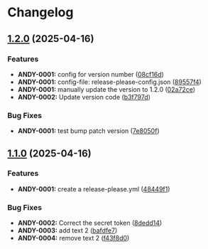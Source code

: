 # Changelog

## [1.2.0](https://github.com/aegis1530/Release-Please-Hello/compare/v1.1.0...v1.2.0) (2025-04-16)


### Features

* **ANDY-0001:** config for version number ([08cf16d](https://github.com/aegis1530/Release-Please-Hello/commit/08cf16d79910c2106221988dcc7248bd609fa666))
* **ANDY-0001:** config-file: release-please-config.json ([89557f4](https://github.com/aegis1530/Release-Please-Hello/commit/89557f42e883dc6a792b00098b5271bb2d6dd0ef))
* **ANDY-0001:** manually update the version to 1.2.0 ([02a72ce](https://github.com/aegis1530/Release-Please-Hello/commit/02a72ce85c2be4c6db71c7d0537fa9ea447a28ac))
* **ANDY-0002:** Update version code ([b3f797d](https://github.com/aegis1530/Release-Please-Hello/commit/b3f797dbc63a349823656b5534bfc51dd750ecf8))


### Bug Fixes

* **ANDY-0001:** test bump patch version ([7e8050f](https://github.com/aegis1530/Release-Please-Hello/commit/7e8050f27d94d7f816c246456c6bc6558d7cd7c9))

## [1.1.0](https://github.com/aegis1530/Release-Please-Hello/compare/1.0.0...v1.1.0) (2025-04-16)


### Features

* **ANDY-0001:** create a release-please.yml ([48449f1](https://github.com/aegis1530/Release-Please-Hello/commit/48449f13aacb4919cfa053f5459eb23e1d102bbd))


### Bug Fixes

* **ANDY-0002:** Correct the secret token ([8dedd14](https://github.com/aegis1530/Release-Please-Hello/commit/8dedd1491fef0d8357e5b2e0c2bd232bcdabeed6))
* **ANDY-0003:** add text 2 ([bafdfe7](https://github.com/aegis1530/Release-Please-Hello/commit/bafdfe767fce48b3e8382d4387be65a7f4ee3610))
* **ANDY-0004:** remove text 2 ([f43f8d0](https://github.com/aegis1530/Release-Please-Hello/commit/f43f8d06d4a4333dcce0335d4bf0d8038cd97d8e))

